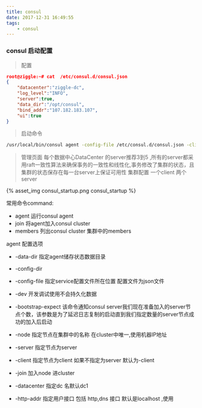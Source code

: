 ```yaml
---
title: consul
date: 2017-12-31 16:49:55
tags:
    - consul 
---
```


### consul 启动配置
> 配置


```json
root@ziggle:~# cat  /etc/consul.d/consul.json 
{
	"datacenter":"ziggle-dc",
	"log_level":"INFO",
	"server":true,
	"data_dir":"/opt/consul",
	"bind_addr":"107.182.183.107",
	"ui":true
}	
```
> 启动命令


```bash
/usr/local/bin/consul agent -config-file /etc/consul.d/consul.json -client=107.107.107.107
```

> 管理页面
每个数据中心DataCenter 的server推荐3到5 ,所有的server都采用raft一致性算法来确保事务的一致性和线性化,事务修改了集群的状态，且集群的状态保存在每一台server上保证可用性
集群配置 一个client 两个server


{% asset_img consul_startup.png consul_startup %}


<!-- more -->

常用命令command:
- agent 运行consul agent
- join  将agent加入consul cluster
- members 列出consul cluster 集群中的members

agent 配置选项
- -data-dir
指定agent储存状态数据目录

- -config-dir

- -config-file
指定service配置文件所在位置 配置文件为json文件

- -dev 
开发调试使用不会持久化数据

- -bootstrap-expect
该命令通知consul server我们现在准备加入的server节点个数，该参数是为了延迟日志复制的启动直到我们指定数量的server节点成功的加入后启动

- -node
指定节点在集群中的名称
在cluster中唯一,使用机器IP地址

- -server
指定节点为server

- -client 
指定节点为client
如果不指定为server 默认为-client

- -join
加入node 进cluster


- -datacenter
指定dc 名默认dc1

- -http-addr
指定用户接口 包括 http,dns 接口 默认是localhost ,使用